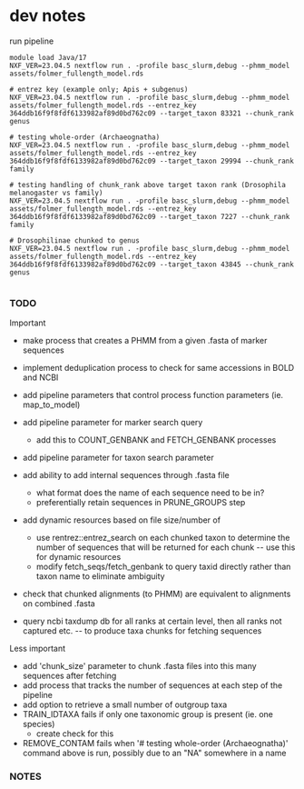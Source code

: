 # dev notes


run pipeline
```
module load Java/17
NXF_VER=23.04.5 nextflow run . -profile basc_slurm,debug --phmm_model assets/folmer_fullength_model.rds

# entrez key (example only; Apis + subgenus)
NXF_VER=23.04.5 nextflow run . -profile basc_slurm,debug --phmm_model assets/folmer_fullength_model.rds --entrez_key 364ddb16f9f8fdf6133982af89d0bd762c09 --target_taxon 83321 --chunk_rank genus

# testing whole-order (Archaeognatha)
NXF_VER=23.04.5 nextflow run . -profile basc_slurm,debug --phmm_model assets/folmer_fullength_model.rds --entrez_key 364ddb16f9f8fdf6133982af89d0bd762c09 --target_taxon 29994 --chunk_rank family

# testing handling of chunk_rank above target taxon rank (Drosophila melanogaster vs family)
NXF_VER=23.04.5 nextflow run . -profile basc_slurm,debug --phmm_model assets/folmer_fullength_model.rds --entrez_key 364ddb16f9f8fdf6133982af89d0bd762c09 --target_taxon 7227 --chunk_rank family

# Drosophilinae chunked to genus
NXF_VER=23.04.5 nextflow run . -profile basc_slurm,debug --phmm_model assets/folmer_fullength_model.rds --entrez_key 364ddb16f9f8fdf6133982af89d0bd762c09 --target_taxon 43845 --chunk_rank genus


```


### TODO

Important
- make process that creates a PHMM from a given .fasta of marker sequences
- implement deduplication process to check for same accessions in BOLD and NCBI 
- add pipeline parameters that control process function parameters (ie. map_to_model)
- add pipeline parameter for marker search query 
    - add this to COUNT_GENBANK and FETCH_GENBANK processes
- add pipeline parameter for taxon search parameter 
- add ability to add internal sequences through .fasta file
    - what format does the name of each sequence need to be in?
    - preferentially retain sequences in PRUNE_GROUPS step
- add dynamic resources based on file size/number of 
    - use rentrez::entrez_search on each chunked taxon to determine the number of sequences that will be returned for each chunk -- use this for dynamic resources
    - modify fetch_seqs/fetch_genbank to query taxid directly rather than taxon name to eliminate ambiguity

- check that chunked alignments (to PHMM) are equivalent to alignments on combined .fasta
- query ncbi taxdump db for all ranks at certain level, then all ranks not captured etc. -- to produce taxa chunks for fetching sequences


Less important
- add 'chunk_size' parameter to chunk .fasta files into this many sequences after fetching
- add process that tracks the number of sequences at each step of the pipeline
- add option to retrieve a small number of outgroup taxa
- TRAIN_IDTAXA fails if only one taxonomic group is present (ie. one species)
    - create check for this
- REMOVE_CONTAM fails when '# testing whole-order (Archaeognatha)' command above is run, possibly due to an "NA" somewhere in a name


### NOTES

